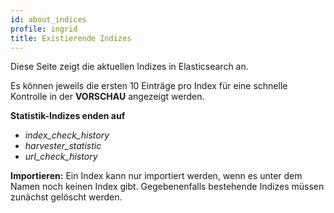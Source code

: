 ```yaml
---
id: about_indices
profile: ingrid
title: Existierende Indizes
---
```


Diese Seite zeigt die aktuellen Indizes in Elasticsearch an.

Es können jeweils die ersten 10 Einträge pro Index für eine schnelle Kontrolle in der **VORSCHAU** angezeigt werden.

**Statistik-Indizes enden auf**
- *index_check_history*
- *harvester_statistic*
- *url_check_history*

**Importieren:** Ein Index kann nur importiert werden, wenn es unter dem Namen noch keinen Index gibt. Gegebenenfalls bestehende Indizes müssen zunächst gelöscht werden.

